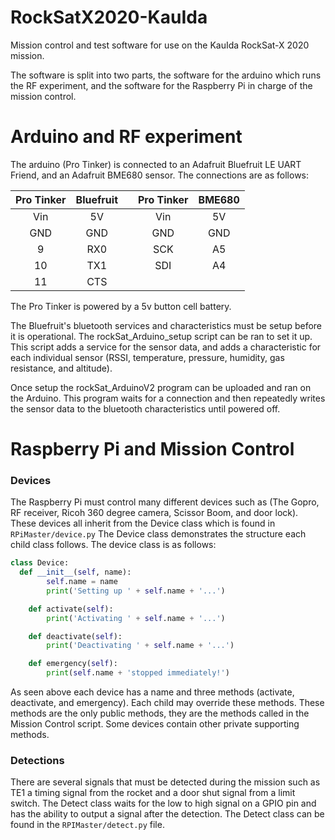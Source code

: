 # RockSatX2020-KauIda
Mission control and test software for use on the KauIda RockSat-X 2020 mission.

The software is split into two parts, the software for the arduino which runs the RF experiment, and the software for the Raspberry Pi in charge of the mission control.

# Arduino and RF experiment
The arduino (Pro Tinker) is connected to an Adafruit Bluefruit LE UART Friend, and an Adafruit BME680 sensor.
The connections are as follows:

| Pro Tinker | Bluefruit |    | Pro Tinker | BME680 |
|:----------:|:---------:|----|:----------:|:------:|
| Vin        | 5V        |    | Vin        | 5V     |
| GND        | GND       |    | GND        | GND    |
| 9          | RX0       |    | SCK        | A5     |
| 10         | TX1       |    | SDI        | A4     |
| 11         | CTS       |

The Pro Tinker is powered by a 5v button cell battery.

The Bluefruit's bluetooth services and characteristics must be setup before it is operational. The rockSat_Arduino_setup script can be ran to set it up. This script adds a service for the sensor data, and adds a characteristic for each individual sensor (RSSI, temperature, pressure, humidity, gas resistance, and altitude).

Once setup the rockSat_ArduinoV2 program can be uploaded and ran on the Arduino. This program waits for a connection and then repeatedly writes the sensor data to the bluetooth characteristics until powered off.

# Raspberry Pi and Mission Control

### Devices
The Raspberry Pi must control many different devices such as (The Gopro, RF receiver, Ricoh 360 degree camera, Scissor Boom, and door lock). These devices all inherit from the Device class which is found in ```RPiMaster/device.py``` The Device class demonstrates the structure each child class follows. The device class is as follows:

```python
class Device:
  def __init__(self, name):
		self.name = name
		print('Setting up ' + self.name + '...')

	def activate(self):
		print('Activating ' + self.name + '...')

	def deactivate(self):
		print('Deactivating ' + self.name + '...')

	def emergency(self):
		print(self.name + 'stopped immediately!')
 ```
 
As seen above each device has a name and three methods (activate, deactivate, and emergency). Each child may override these methods. These methods are the only public methods, they are the methods called in the Mission Control script. Some devices contain other private supporting methods.

### Detections
There are several signals that must be detected during the mission such as TE1 a timing signal from the rocket and a door shut signal from a limit switch. The Detect class waits for the low to high signal on a GPIO pin and has the ability to output a signal after the detection. The Detect class can be found in the ```RPIMaster/detect.py``` file.
